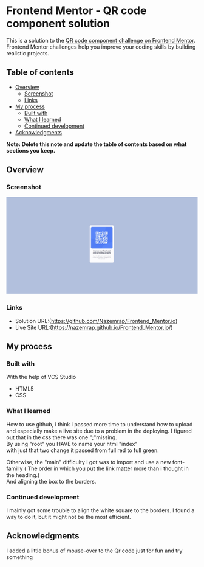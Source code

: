 # Frontend Mentor - QR code component solution

This is a solution to the [QR code component challenge on Frontend Mentor](https://www.frontendmentor.io/challenges/qr-code-component-iux_sIO_H). Frontend Mentor challenges help you improve your coding skills by building realistic projects. 

## Table of contents

- [Overview](#overview)
  - [Screenshot](#screenshot)
  - [Links](#links)
- [My process](#my-process)
  - [Built with](#built-with)
  - [What I learned](#what-i-learned)
  - [Continued development](#continued-development)
- [Acknowledgments](#acknowledgments)

**Note: Delete this note and update the table of contents based on what sections you keep.**

## Overview

### Screenshot

![](./screenshot.jpg)

### Links

- Solution URL:(https://github.com/Nazemrap/Frontend_Mentor.io)
- Live Site URL:(https://nazemrap.github.io/Frontend_Mentor.io/)

## My process

### Built with

With the help of VCS Studio
- HTML5
- CSS

### What I learned

How to use github, i think i passed more time to understand how to upload and especially make a live site due to a problem in the deploying. I figured out that in the css there was one ";"missing. </br>
By using "root" you HAVE to name your html "index" </br>
with just that two change it passed from full red to full green. 

Otherwise, the "main" difficulty i got was to import and use a new font-familly ( The order in which you put the link matter more than i thought in the heading.) </br>
And aligning the box to the borders.

### Continued development

I mainly got some trouble to align the white square to the borders. I found a way to do it, but it might not be the most efficient. 


## Acknowledgments

I added a little bonus of mouse-over to the Qr code just for fun and try something 
